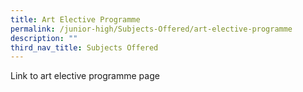 ```yaml
---
title: Art Elective Programme
permalink: /junior-high/Subjects-Offered/art-elective-programme
description: ""
third_nav_title: Subjects Offered
---
```

Link to art elective programme page